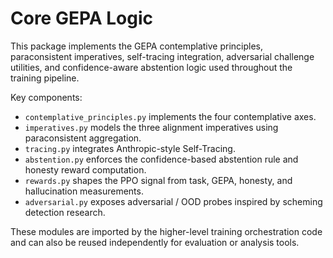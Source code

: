 # Core GEPA Logic

This package implements the GEPA contemplative principles, paraconsistent
imperatives, self-tracing integration, adversarial challenge utilities, and
confidence-aware abstention logic used throughout the training pipeline.

Key components:

- `contemplative_principles.py` implements the four contemplative axes.
- `imperatives.py` models the three alignment imperatives using paraconsistent
  aggregation.
- `tracing.py` integrates Anthropic-style Self-Tracing.
- `abstention.py` enforces the confidence-based abstention rule and honesty
  reward computation.
- `rewards.py` shapes the PPO signal from task, GEPA, honesty, and hallucination
  measurements.
- `adversarial.py` exposes adversarial / OOD probes inspired by scheming
  detection research.

These modules are imported by the higher-level training orchestration code and
can also be reused independently for evaluation or analysis tools.
